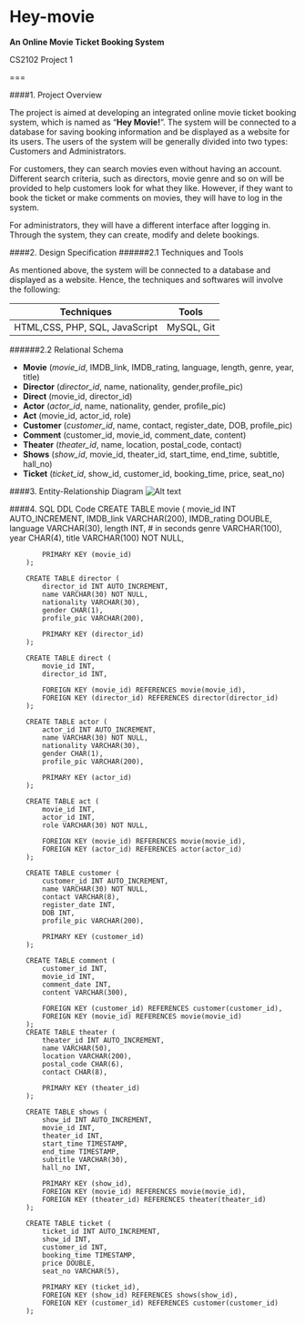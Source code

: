 Hey-movie
=========
**An Online Movie Ticket Booking System**

CS2102 Project 1 

===

####1. Project Overview

The project is aimed at developing an integrated online movie ticket booking system, which is named as “**Hey Movie!**”. The system will be connected to a database for saving booking information and be displayed as a website for its users. The users of the system will be generally divided into two types: Customers and Administrators.

For customers, they can search movies even without having an account. Different search criteria, such as directors, movie genre and so on will be provided to help customers look for what they like. However, if they want to book the ticket or make comments on movies, they will have to log in the system. 

For administrators, they will have a different interface after logging in. Through the system, they can create, modify and delete bookings.


####2. Design Specification
######2.1 Techniques and Tools 

As mentioned above, the system will be connected to a database and displayed as a website. Hence, the techniques and softwares will involve the following:

Techniques                     | Tools      | 
------------------------------ | ---------- | 
HTML,CSS, PHP, SQL, JavaScript | MySQL, Git |

######2.2 Relational Schema

* **Movie** (*movie_id*, IMDB_link, IMDB_rating, language, length, genre, year, title)
* **Director** (*director_id*, name, nationality, gender,profile_pic)
* **Direct** (movie_id, director_id)
* **Actor** (*actor_id*, name, nationality, gender, profile_pic)
* **Act** (movie_id, actor_id, role)
* **Customer** (*customer_id*, name, contact, register_date, DOB, profile_pic)
* **Comment** (customer_id, movie_id, comment_date, content)
* **Theater** (*theater_id*, name, location, postal_code, contact)
* **Shows** (*show_id*, movie_id, theater_id, start_time, end_time, subtitle, hall_no)
* **Ticket** (*ticket_id*, show_id, customer_id, booking_time, price, seat_no)



####3. Entity-Relationship Diagram
![Alt text](http://oi59.tinypic.com/167p954.jpg "ER diagram")



####4. SQL DDL Code
      CREATE TABLE movie (
			movie_id INT AUTO_INCREMENT, 
			IMDB_link VARCHAR(200),
			IMDB_rating DOUBLE,
			language VARCHAR(30),
			length INT, # in seconds
			genre VARCHAR(100),
			year CHAR(4),
			title VARCHAR(100) NOT NULL,

			PRIMARY KEY (movie_id)
		);

		CREATE TABLE director (
			director_id INT AUTO_INCREMENT,
			name VARCHAR(30) NOT NULL,
			nationality VARCHAR(30),
			gender CHAR(1),
			profile_pic VARCHAR(200),

			PRIMARY KEY (director_id)
		);

		CREATE TABLE direct (
			movie_id INT,
			director_id INT,

			FOREIGN KEY (movie_id) REFERENCES movie(movie_id),
			FOREIGN KEY (director_id) REFERENCES director(director_id)
		);

		CREATE TABLE actor (
			actor_id INT AUTO_INCREMENT,
			name VARCHAR(30) NOT NULL,
			nationality VARCHAR(30),
			gender CHAR(1),
			profile_pic VARCHAR(200),

			PRIMARY KEY (actor_id)
		);

		CREATE TABLE act (
			movie_id INT,
			actor_id INT,
			role VARCHAR(30) NOT NULL,

			FOREIGN KEY (movie_id) REFERENCES movie(movie_id),
			FOREIGN KEY (actor_id) REFERENCES actor(actor_id)
		);

		CREATE TABLE customer (
			customer_id INT AUTO_INCREMENT,
			name VARCHAR(30) NOT NULL,
			contact VARCHAR(8),
			register_date INT,
			DOB INT,
			profile_pic VARCHAR(200),

			PRIMARY KEY (customer_id)
		); 

		CREATE TABLE comment (
			customer_id INT,
			movie_id INT,
			comment_date INT,
			content VARCHAR(300),

			FOREIGN KEY (customer_id) REFERENCES customer(customer_id),
			FOREIGN KEY (movie_id) REFERENCES movie(movie_id)
		);
		CREATE TABLE theater (
			theater_id INT AUTO_INCREMENT,
			name VARCHAR(50),
			location VARCHAR(200),
			postal_code CHAR(6),
			contact CHAR(8),

			PRIMARY KEY (theater_id)
		);

		CREATE TABLE shows (
			show_id INT AUTO_INCREMENT,
			movie_id INT,
			theater_id INT,
			start_time TIMESTAMP,
			end_time TIMESTAMP,
			subtitle VARCHAR(30),
			hall_no INT,

			PRIMARY KEY (show_id),
			FOREIGN KEY (movie_id) REFERENCES movie(movie_id),
			FOREIGN KEY (theater_id) REFERENCES theater(theater_id)
		);

		CREATE TABLE ticket (
			ticket_id INT AUTO_INCREMENT,
			show_id INT,
			customer_id INT,
			booking_time TIMESTAMP,
			price DOUBLE,
			seat_no VARCHAR(5),

			PRIMARY KEY (ticket_id),
			FOREIGN KEY (show_id) REFERENCES shows(show_id),
			FOREIGN KEY (customer_id) REFERENCES customer(customer_id)
		);
